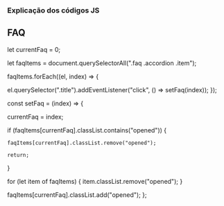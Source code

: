### Explicação dos códigos JS

## FAQ

<!-- Preciso ter uma variável para saber qual FAQ está aberto no momento -->

let currentFaq = 0;

<!--
E uma lista de quais são os faqs para poder fazer as manipulações.
Esses itens serão armazenados em um array.
 -->

let faqItems = document.querySelectorAll(".faq .accordion .item");

<!-- Será feito um loop em cada elemento para adicionar um evento de clique dentro do título. -->
<!-- Esse loop terá uma função que terá um elemento e um index -->

faqItems.forEach((el, index) => {

  <!-- Vamos pegar o elemento e dentro dele vamos procurar uma div com a classe title -->
  <!-- Dentro da classe title adicionamos o evento de clique (será uma função) -->

el.querySelector(".title").addEventListener("click", () => setFaq(index));
});

<!-- Função que vai fechar todos os títulos e abrir o que foi clicado. -->

const setFaq = (index) => {

  <!-- Preciso setar o currentfaq com o index para saber quem está aberto naquele momento (já que currentFaq começa com 0) -->

currentFaq = index;

<!-- Esse if abre e fecha o elemento quando clica nele, o for de baixo não fecha o elemento que está aberto quando ele é clicado, apenas fecha um faq que estava aberto e abre o que foi clicado, mas se clicar no mesmo elemento que acabou de ser aberto, ele não fechará o faq, para isso serve o if abaixo -->
<!-- Antes de entrar no loop, verifico se o item que está aberto tem a classe opened -->
<!-- Se ele tem, significa que clicou no item que já estava aberto -->

if (faqItems[currentFaq].classList.contains("opened")) {

  <!-- Então fecho ele -->

    faqItems[currentFaq].classList.remove("opened");

  <!-- Preciso dar um return para parar a execução do if -->

    return;

}

<!-- Loop que vai abrir o faq que foi clicado e fechar o faq que estava aberto -->
<!-- Quem tiver a classe opened, vai ser removido e o faq será fechado -->

for (let item of faqItems) {
item.classList.remove("opened");
}

  <!-- Depois de fechar os titles que tinham o opened, ele vai adicionar no que foi clicado, assim o faq será aberto -->

faqItems[currentFaq].classList.add("opened");
};
